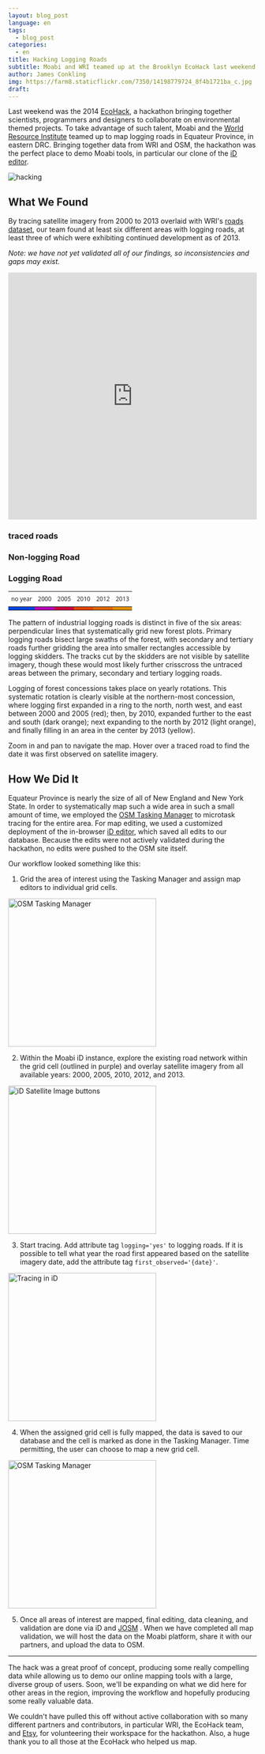 ```yaml
---
layout: blog_post
language: en
tags:
  - blog_post
categories:
  - en
title: Hacking Logging Roads
subtitle: Moabi and WRI teamed up at the Brooklyn EcoHack last weekend to map logging roads in Equateur Province.  Check out the results.
author: James Conkling
img: https://farm8.staticflickr.com/7350/14198779724_8f4b1721ba_c.jpg
draft:
---
```


Last weekend was the 2014 [EcoHack](http://ecohack.org/), a hackathon bringing together scientists, programmers and designers to collaborate on environmental themed projects.  To take advantage of such talent, Moabi and the [World Resource Institute](http://www.wri.org/) teamed up to map logging roads in Equateur Province, in eastern DRC.  Bringing together data from WRI and OSM, the hackathon was the perfect place to demo Moabi tools, in particular our clone of the [iD editor](http://learnosm.org/en/editing/id-editor/).

![hacking](https://farm6.staticflickr.com/5573/14012182589_9cd3710a72_c.jpg)

## What We Found

By tracing satellite imagery from 2000 to 2013 overlaid with WRI's [roads dataset](http://www.wri.org/our-work/project/congo-basin-forests/democratic-republic-congo#project-tabs), our team found at least six different areas with logging roads, at least three of which were exhibiting continued development as of 2013.

*Note: we have not yet validated all of our findings, so inconsistencies and gaps may exist.*

<iframe width="100%" height="500px" frameBorder="0" src="http://a.tiles.mapbox.com/v3/helsinki.logging_roads_viz.html"></iframe>

<div class="moabi-legend space-bottom4 active" style="width:360px">
    <div class="col12">
        <h3 class="small center pad0">traced roads</h3>
    </div>
    <div class="pad0x">
        <span class="legend-icon" style="border-bottom: 2px solid #7E7E7E; position: relative; bottom: 6px; width: 27px;"></span>
        <h3 class="micro">Non-logging Road</h3>
    </div>
    <div class="pad0x">
        <span class="legend-icon" style="border-bottom: 2px dotted #7E7E7E; position: relative; bottom: 6px; width: 27px;"></span>
        <h3 class="micro">Logging Road</h3>
    </div>
    <table class="fixed">
        <thead>
            <tr>
                <th class="center" style="font:12px/2em 'Open Sans', sans-serif">no year</th>
                <th class="center" style="font:12px/2em 'Open Sans', sans-serif">2000</th>
                <th class="center" style="font:12px/2em 'Open Sans', sans-serif">2005</th>
                <th class="center" style="font:12px/2em 'Open Sans', sans-serif">2010</th>
                <th class="center" style="font:12px/2em 'Open Sans', sans-serif">2012</th>
                <th class="center" style="font:12px/2em 'Open Sans', sans-serif">2013</th>
            </tr>
        </thead>
        <tbody>
            <tr>
                <td style="background-color: #0044E0;"></td>
                <td style="background-color: #B505B5;"></td>
                <td style="background-color: #CE003F;"></td>
                <td style="background-color: #E14402;"></td>
                <td style="background-color: #E06702;"></td>
                <td style="background-color: #E28F02;"></td>
            </tr>
        </tbody>
    </table>
</div>

The pattern of industrial logging roads is distinct in five of the six areas: perpendicular lines that systematically grid new forest plots.  Primary logging roads bisect large swaths of the forest, with secondary and tertiary roads further gridding the area into smaller rectangles accessible by logging skidders.  The tracks cut by the skidders are not visible by satellite imagery, though these would most likely further crisscross the untraced areas between the primary, secondary and tertiary logging roads.

Logging of forest concessions takes place on yearly rotations.  This systematic rotation is clearly visible at the northern-most concession, where logging first expanded in a ring to the north, north west, and east between 2000 and 2005 (red); then, by 2010, expanded further to the east and south (dark orange); next expanding to the north by 2012 (light orange), and finally filling in an area in the center by 2013 (yellow).

Zoom in and pan to navigate the map.  Hover over a traced road to find the date it was first observed on satellite imagery.



## How We Did It

Equateur Province is nearly the size of all of New England and New York State.  In order to systematically map such a wide area in such a small amount of time, we employed the [OSM Tasking Manager](http://tasks.hotosm.org/) to microtask tracing for the entire area.  For map editing, we used a customized deployment of the in-browser [iD editor](http://learnosm.org/en/editing/id-editor/), which saved all edits to our database.  Because the edits were not actively validated during the hackathon, no edits were pushed to the OSM site itself.

Our workflow looked something like this:

1) Grid the area of interest using the Tasking Manager and assign map editors to individual grid cells.

<img class="space-bottom2" src="http://farm6.staticflickr.com/5035/14231717164_8e69dc5135_c.jpg" alt="OSM Tasking Manager" style="height:300px;">

2) Within the Moabi iD instance, explore the existing road network within the grid cell (outlined in purple) and overlay satellite imagery from all available years: 2000, 2005, 2010, 2012, and 2013.

<img class="space-bottom2" src="http://farm8.staticflickr.com/7323/14169164633_9ee85067c3_c.jpg" alt="iD Satellite Image buttons" style="height:300px;">

3) Start tracing.  Add attribute tag `logging='yes'` to logging roads.  If it is possible to tell what year the road first appeared based on the satellite imagery date, add the attribute tag `first_observed='{date}'`.

<img class="space-bottom2" src="http://farm6.staticflickr.com/5585/14202389466_b35b789e75_c.jpg" alt="Tracing in iD" style="height:300px;">

4) When the assigned grid cell is fully mapped, the data is saved to our database and the cell is marked as done in the Tasking Manager.  Time permitting, the user can choose to map a new grid cell.

<img class="space-bottom2" src="https://farm6.staticflickr.com/5485/14222223531_652dbfee79_c.jpg" alt="OSM Tasking Manager" style="height:300px;">

5) Once all areas of interest are mapped, final editing, data cleaning, and validation are done via iD and [JOSM](https://josm.openstreetmap.de/) .  When we have completed all map validation, we will host the data on the Moabi platform, share it with our partners, and upload the data to OSM.

***

The hack was a great proof of concept, producing some really compelling data while allowing us to demo our online mapping tools with a large, diverse group of users.  Soon, we'll be expanding on what we did here for other areas in the region, improving the workflow and hopefully producing some really valuable data.

We couldn't have pulled this off without active collaboration with so many different partners and contributors, in particular WRI, the EcoHack team, and [Etsy](http://www.etsy.com/), for volunteering their workspace for the hackathon.  Also, a huge thank you to all those at the EcoHack who helped us map.
